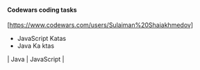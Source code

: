 #### Codewars coding tasks
[https://www.codewars.com/users/Sulaiman%20Shaiakhmedov]
* JavaScript Katas
* Java Ka   ktas

| Java | JavaScript |
